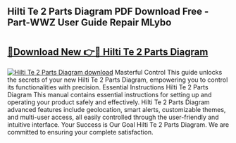## Hilti Te 2 Parts Diagram PDF Download Free - Part-WWZ User Guide Repair MLybo

# <h2><a href="http://dfqd4a.blite.top/?on=Hilti+Te+2+Parts+Diagram">🔗Download New 👉🔴 Hilti Te 2 Parts Diagram</a></h2>

[![Hilti Te 2 Parts Diagram download](https://i.imgur.com/lujVjoI.png)](http://dfqd4a.blite.top/?on=Hilti+Te+2+Parts+Diagram)
Masterful Control This guide unlocks the secrets of your new Hilti Te 2 Parts Diagram, empowering you to control its functionalities with precision. Essential Instructions Hilti Te 2 Parts Diagram This manual contains essential instructions for setting up and operating your product safely and effectively. Hilti Te 2 Parts Diagram advanced features include geolocation, smart alerts, customizable themes, and multi-user access, all easily controlled through the user-friendly and intuitive interface. Your Success is Our Goal Hilti Te 2 Parts Diagram. We are committed to ensuring your complete satisfaction.
